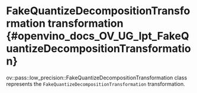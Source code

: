 # FakeQuantizeDecompositionTransformation transformation {#openvino_docs_OV_UG_lpt_FakeQuantizeDecompositionTransformation}

ov::pass::low_precision::FakeQuantizeDecompositionTransformation class represents the `FakeQuantizeDecompositionTransformation` transformation.
